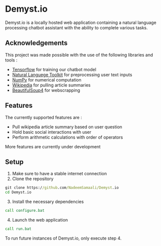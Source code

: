 # Demyst.io

Demyst.io is a locally hosted web application containing a natural language processing chatbot assistant with the ability to complete various tasks.

## Acknowledgements
This project was made possible with the use of the following libraries and tools :
* [Tensorflow](https://www.tensorflow.org/) for training our chatbot model
* [Natural Languege Toolkit](https://www.nltk.org/) for preprocessing user text inputs
* [NumPy](https://numpy.org/) for numerical computation
* [Wikipedia](https://pypi.org/project/wikipedia/) for pulling article summaries
* [BeautifulSoup4](https://pypi.org/project/beautifulsoup4/#:~:text=Beautiful%20Soup%20is%20a%20library,and%20modifying%20the%20parse%20tree.) for webscrapping

## Features
The currently supported features are :
* Pull wikipedia article summary based on user question
* Hold basic social interactions with user
* Perform arithmetic calculations with order of operators

More features are currently under development

## Setup
1. Make sure to have a stable internet connection
2. Clone the repository
~~~bat
git clone https://github.com/NadeemSamaali/Demyst.io
cd Demyst.io
~~~

3. Install the necessary dependencies
~~~bat
call configure.bat
~~~

4. Launch the web application
~~~bat
call run.bat
~~~

To run future instances of Demyst.io, only execute step 4.
